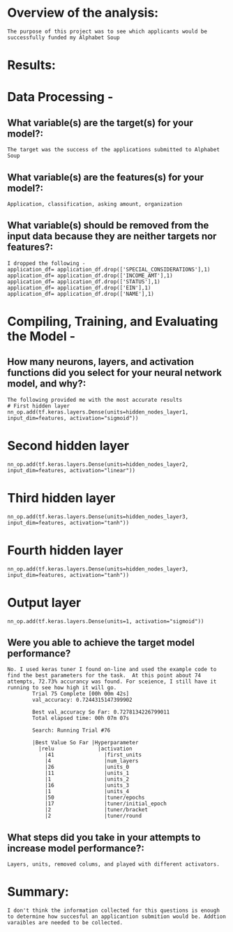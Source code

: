 # Overview of the analysis:
    The purpose of this project was to see which applicants would be successfully funded my Alphabet Soup
    
    
# Results:

# Data Processing - 
## What variable(s) are the target(s) for your model?:
    The target was the success of the applications submitted to Alphabet Soup

## What variable(s) are the features(s) for your model?:
    Application, classification, asking amount, organization

## What variable(s) should be removed from the input data because they are neither targets nor features?:
    I dropped the following - 
    application_df= application_df.drop(['SPECIAL_CONSIDERATIONS'],1)
    application_df= application_df.drop(['INCOME_AMT'],1)
    application_df= application_df.drop(['STATUS'],1)
    application_df= application_df.drop(['EIN'],1)
    application_df= application_df.drop(['NAME'],1)

# Compiling, Training, and Evaluating the Model - 
## How many neurons, layers, and activation functions did you select for your neural network model, and why?:
    The following provided me with the most accurate results 
    # First hidden layer
    nn_op.add(tf.keras.layers.Dense(units=hidden_nodes_layer1, input_dim=features, activation="sigmoid"))

   # Second hidden layer
    nn_op.add(tf.keras.layers.Dense(units=hidden_nodes_layer2, input_dim=features, activation="linear"))

   # Third hidden layer
    nn_op.add(tf.keras.layers.Dense(units=hidden_nodes_layer3, input_dim=features, activation="tanh"))

   # Fourth hidden layer
    nn_op.add(tf.keras.layers.Dense(units=hidden_nodes_layer3, input_dim=features, activation="tanh"))

   # Output layer
    nn_op.add(tf.keras.layers.Dense(units=1, activation="sigmoid"))
    
## Were you able to achieve the target model performance?
    No. I used keras tuner I found on-line and used the example code to find the best parameters for the task.  At this point about 74 attempts, 72.73% accurancy was found. For sceience, I still have it running to see how high it will go. 
            Trial 75 Complete [00h 00m 42s]
            val_accuracy: 0.7244315147399902

            Best val_accuracy So Far: 0.7278134226799011
            Total elapsed time: 00h 07m 07s

            Search: Running Trial #76

            |Best Value So Far |Hyperparameter
              |relu              |activation
                |41                |first_units
                |4                 |num_layers
                |26                |units_0
                |11                |units_1
                |1                 |units_2
                |16                |units_3
                |1                 |units_4
                |50                |tuner/epochs
                |17                |tuner/initial_epoch
                |2                 |tuner/bracket
                |2                 |tuner/round

  ## What steps did you take in your attempts to increase model performance?:
    Layers, units, removed colums, and played with different activators. 

# Summary:
    I don't think the information collected for this questions is enough to determine how succesful an applicantion submition would be. Addtion varaibles are needed to be collected.
